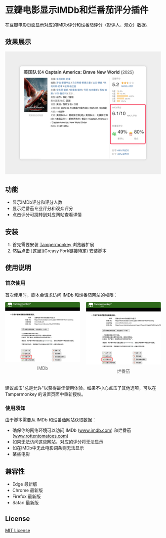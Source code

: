 # 豆瓣电影显示IMDb和烂番茄评分插件

在豆瓣电影页面显示对应的IMDb评分和烂番茄评分（影评人，观众）数据。

## 效果展示

![效果展示](assets/screenshots/v1/preview.png)

## 功能
- 显示IMDb评分和评分人数
- 显示烂番茄专业评分和观众评分
- 点击评分可跳转到对应网站查看详情

## 安装
1. 首先需要安装 [Tampermonkey](https://www.tampermonkey.net/) 浏览器扩展
2. 然后点击 [这里](Greasy Fork链接待定) 安装脚本

## 使用说明

### 首次使用
首次使用时，脚本会请求访问 IMDb 和烂番茄网站的权限：

<div style="display: flex; justify-content: flex-start; gap: 20px; margin-bottom: 20px;">
    <div>
        <img src="assets/screenshots/permission-imdb.png" width="400" alt="IMDb权限请求">
        <p style="text-align: center; color: #666; margin-top: 5px;">IMDb</p>
    </div>
    <div>
        <img src="assets/screenshots/permission-rottentomatoes.png" width="400" alt="烂番茄权限请求">
        <p style="text-align: center; color: #666; margin-top: 5px;">烂番茄</p>
    </div>
</div>

建议点击"总是允许"以获得最佳使用体验。如果不小心点击了其他选项，可以在 Tampermonkey 的设置页面中重新授权。

### 使用须知
由于脚本需要从 IMDb 和烂番茄网站获取数据：
- 确保你的网络环境可以访问 IMDb (www.imdb.com) 和烂番茄 (www.rottentomatoes.com)
- 如果无法访问这些网站，对应的评分将无法显示
- 如在IMDb中无此电影词条则无法显示
- 某些电影

## 兼容性
- Edge 最新版
- Chrome 最新版
- Firefox 最新版
- Safari 最新版

## License
[MIT License](LICENSE)